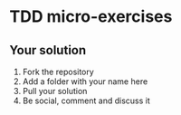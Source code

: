 # TDD micro-exercises

## Your solution

1. Fork the repository
1. Add a folder with your name here
1. Pull your solution
1. Be social, comment and discuss it 


